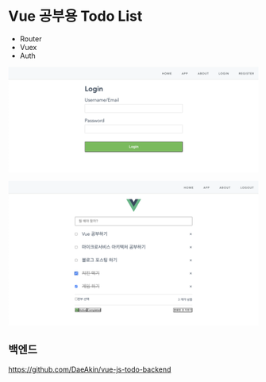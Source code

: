 # Vue 공부용 Todo List

- Router
- Vuex
- Auth



![](./image/image1.png)



![](./image/image2.png)



## 백엔드

https://github.com/DaeAkin/vue-js-todo-backend